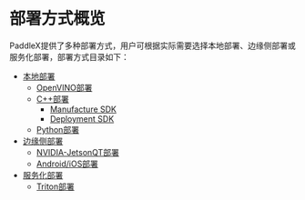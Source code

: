 # 部署方式概览

PaddleX提供了多种部署方式，用户可根据实际需要选择本地部署、边缘侧部署或服务化部署，部署方式目录如下：

- [本地部署]()
  - [OpenVINO部署](./cpp/docs/compile/openvino/README.md)
  - [C++部署](./cpp)
    - [Manufacture SDK](./cpp/docs/manufacture_sdk) 
    - [Deployment SDK](./cpp/docs/deployment.md) 
  - [Python部署](../docs/python_deploy.md)
- [边缘侧部署]()
  - [NVIDIA-JetsonQT部署]()
  - [Android/iOS部署]()
- [服务化部署]()
  - [Triton部署](./cpp/docs/compile/triton/docker.md)
